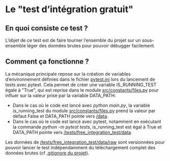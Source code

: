 # Le "test d’intégration gratuit"

## En quoi consiste ce test ?

L’objet de ce test est de faire tourner l’ensemble du projet sur un sous-ensemble léger des données brutes pour pouvoir débugger facilement.

## Comment ça fonctionne ?

La mécanique principale repose sur la création de variables d’environnement définies dans le fichier [pytest.ini](../../pytest.ini) lors du lancement de tests avec pytest. Cela permet de créer une variable IS_RUNNING_TEST égale à "True", qui est reprise dans le module [src/constants/files.py](../../src/constants/files.py) pour influer sur la valeur prise par la variable DATA_PATH:

- Dans le cas où le code est lancé avec *python main.py*, la variable is_running_test du module [src/constants/files.py](../../src/constants/files.py) prend la valeur par défaut False et DATA_PATH pointe vers [/data](../../data).
- Dans le cas où le code est lancé avec pytest, notamment en exécutant la commande *python -m pytest tests*, is_running_test est égal à True et DATA_PATH pointe vers [/tests/free_integration_test/data](data).

Les données de [/tests/free_integration_test/data/raw](data/raw) sont versionnées pour pouvoir lancer le test indépendamment du téléchargement complet des données brutes (cf [.gitignore du projet](../../.gitignore)).